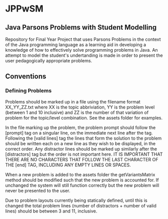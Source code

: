 # JPPwSM   
## Java Parsons Problems with Student Modelling   

Repository for Final Year Project that uses Parsons Problems in the context of the Java programming language as a learning aid in developing a knowledge of how to effectively solve programming problems in Java. An attempt to model the student's undertanding is made in order to present the user pedagogically appropriate problems.

## Conventions   

### Defining Problems   

Problems should be marked up in a file using the filename format XX\_YY\_ZZ.txt where XX is the topic abbriviation, YY is the problem level (between 1 and 10 inclusive) and ZZ is the number of that variation of problem for the topic/level combination. See the assets folder for examples.

In the file marking up the problem, the problem prompt should follow the [prompt] tag on a singular line, on the immediate next line after the tag. Following the [valid lines] tag the lines that form the solution to the problem should be written each on a new line as they wish to be displayed, in the correct order. Any distractor lines should be marked up similarly after the [distractors] tag but the order is not important here. IT IS IMPORTANT THAT THERE ARE NO CHARACTERS THAT FOLLOW THE LAST CHARACTER OF THE [end] TAG, INCLUDING ANY EMPTY LINES OR SPACES.

When a new problem is added to the assets folder the getVariantsMatrix method should be modified such that the new problem is accounted for. If unchanged the system will still function correctly but the new problem will never be presented to the user.

Due to problem layouts currently being statically defined, until this is changed the total problem lines (number of distractors + number of valid lines) should be between 3 and 11, inclusive.
